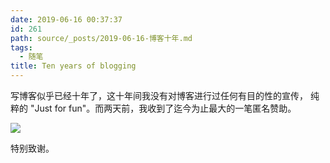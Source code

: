 ```yaml
---
date: 2019-06-16 00:37:37
id: 261
path: source/_posts/2019-06-16-博客十年.md
tags:
  - 随笔
title: Ten years of blogging
---
```


写博客似乎已经十年了，这十年间我没有对博客进行过任何有目的性的宣传，
纯粹的 "Just for fun"。而两天前，我收到了迄今为止最大的一笔匿名赞助。

<!-- more -->

![](/images/posts/261/pay.jpg)

特别致谢。